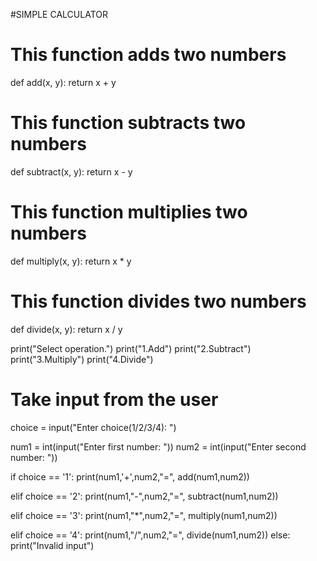 #SIMPLE CALCULATOR

# This function adds two numbers
def add(x, y):
   return x + y

# This function subtracts two numbers
def subtract(x, y):
   return x - y

# This function multiplies two numbers
def multiply(x, y):
   return x * y

# This function divides two numbers
def divide(x, y):
   return x / y

print("Select operation.")
print("1.Add")
print("2.Subtract")
print("3.Multiply")
print("4.Divide")

# Take input from the user
choice = input("Enter choice(1/2/3/4): ")

num1 = int(input("Enter first number: "))
num2 = int(input("Enter second number: "))

if choice == '1':
   print(num1,'+',num2,"=", add(num1,num2))

elif choice == '2':
   print(num1,"-",num2,"=", subtract(num1,num2))

elif choice == '3':
   print(num1,"*",num2,"=", multiply(num1,num2))

elif choice == '4':
   print(num1,"/",num2,"=", divide(num1,num2))
else:
   print("Invalid input")
